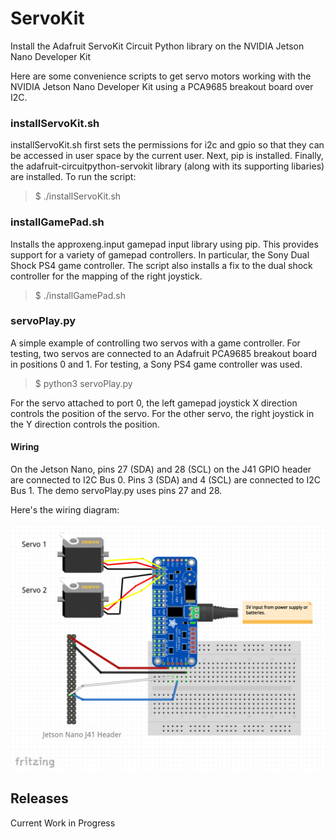 # ServoKit
Install the Adafruit ServoKit Circuit Python library on the NVIDIA Jetson Nano Developer Kit

Here are some convenience scripts to get servo motors working with the NVIDIA Jetson Nano Developer Kit using a PCA9685 breakout board over I2C.

<h3>installServoKit.sh</h3>
installServoKit.sh first sets the permissions for i2c and gpio so that they can be accessed in user space by the current user. Next, pip is installed. Finally, the adafruit-circuitpython-servokit library (along with its supporting libaries) are installed. To run the script:<br>

<blockquote>$ ./installServoKit.sh</blockquote>

<h3>installGamePad.sh</h3>
Installs the approxeng.input gamepad input library using pip. This provides support for a variety of gamepad controllers. In particular, the Sony Dual Shock PS4 game controller. The script also installs a fix to the dual shock controller for the mapping of the right joystick.<br>

<blockquote>$ ./installGamePad.sh</blockquote>

<h3>servoPlay.py</h3>
A simple example of controlling two servos with a game controller. For testing, two servos are connected to an Adafruit PCA9685 breakout board in positions 0 and 1. For testing, a Sony PS4 game controller was used.<br>

<blockquote>$ python3 servoPlay.py</blockquote>

For the servo attached to port 0, the left gamepad joystick X direction controls the position of the servo. For the other servo, the right joystick in the Y direction controls the position.

<h4>Wiring</h4>
On the Jetson Nano, pins 27 (SDA) and 28 (SCL) on the J41 GPIO header are connected to I2C Bus 0. Pins 3 (SDA) and 4 (SCL) are connected to I2C Bus 1. The demo servoPlay.py uses pins 27 and 28.

Here's the wiring diagram:

![Wiring Diagram](images/NanoI2CWiringDiagram.jpg)

<h2>Releases</h2>
Current Work in Progress
